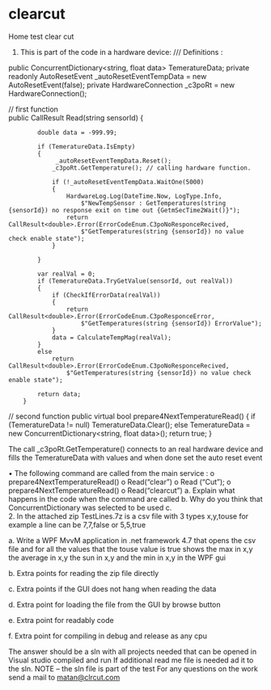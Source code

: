 # clearcut

Home test clear cut

1.	This is part of the code in a hardware device:
/// Definitions :

public ConcurrentDictionary<string, float data> TemeratureData;
		private readonly AutoResetEvent _autoResetEventTempData = new AutoResetEvent(false);
		private HardwareConnection _c3poRt = new HardwareConnection();
	
// first function	
public CallResult<double> Read(string sensorId)
        {
            
            double data = -999.99;
            
            if (TemeratureData.IsEmpty)
            {
                 _autoResetEventTempData.Reset();
                _c3poRt.GetTemperature(); // calling hardware function. 
                
                if (!_autoResetEventTempData.WaitOne(5000)
                {
                    HardwareLog.Log(DateTime.Now, LogType.Info,
                        $"NewTempSensor : GetTemperatures(string {sensorId}) no response exit on time out {GetmSecTime2Wait()}");
                    return CallResult<double>.Error(ErrorCodeEnum.C3poNoResponceRecived,
                        $"GetTemperatures(string {sensorId}) no value check enable state");
                }
                
            }

            var realVal = 0;
            if (TemeratureData.TryGetValue(sensorId, out realVal))
            {
                if (CheckIfErrorData(realVal))
                {
                    return CallResult<double>.Error(ErrorCodeEnum.C3poResponceError,
                        $"GetTemperatures(string {sensorId}) ErrorValue");
                }
                data = CalculateTempMag(realVal);
            }
            else
                return CallResult<double>.Error(ErrorCodeEnum.C3poNoResponceRecived,
                    $"GetTemperatures(string {sensorId}) no value check enable state");

            return data;
        }

// second  function
 public virtual bool prepare4NextTemperatureRead()
        {
            if (TemeratureData != null)
                TemeratureData.Clear();
            else
                TemeratureData = new ConcurrentDictionary<string, float data>();
			return true;
        }
	
The call _c3poRt.GetTemperature() connects to an real hardware device and fills the TemeratureData with values and when done set the auto reset event 

•	The following command are called from the main service :
o	prepare4NextTemperatureRead()
o	Read(“clear”)
o	Read (“Cut”);
o	prepare4NextTemperatureRead()
o	Read(“clearcut”)
a.	Explain what happens in the code when the command are called
b.	Why do you think that  ConcurrentDictionary was selected to be used
c.	
2.	In the attached zip TestLines.7z is a csv file with 3 types x,y,touse for example a line can be 7,7,false or 5,5,true
 
a.	Write a WPF MvvM application in .net framework 4.7 that opens the csv file and for all the values that the touse value is true shows the max in x,y the average in x,y the sun in x,y and the min in x,y in the WPF gui

b.	Extra points for reading the zip file directly

c.	Extra points if the GUI does not hang when reading the data

d.	Extra point for loading the file from the GUI by browse button

e.	Extra point for readably code 

f.	Extra point for compiling in debug and release  as any cpu

The answer should be a sln with all projects needed that can be opened in Visual studio compiled and run 
If additional read me file is needed ad it to the sln.
NOTE – the sln file is part of the test
For any questions on the work send a mail to matan@clrcut.com 	

